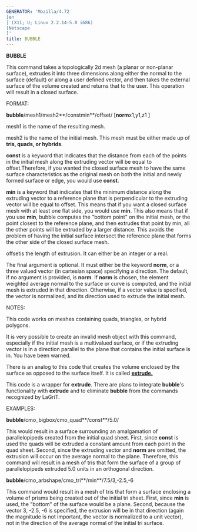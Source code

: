 ```yaml
---
GENERATOR: 'Mozilla/4.72 
[en
] (X11; U; Linux 2.2.14-5.0 i686) 
[Netscape
]'
title: BUBBLE
---
```


**BUBBLE**

 This command takes a topologically 2d mesh (a planar or non-planar
 surface), extrudes it into three dimensions along either the normal to
 the surface (default) or along a user defined vector, and then takes
 the external surface of the volume created and returns that to the
 user.
 This operation will result in a closed surface.

FORMAT:

 **bubble**/mesh1/mesh2**/constmin**/offset/
[**norm**x1,y1,z1
]

mesh1 is the name of the resulting mesh.

mesh2 is the name of the initial mesh. This mesh must be either made up
of **tris, quads, or hybrids**.

**const** is a keyword that indicates that the distance from each of the
points in the initial mesh along the extruding vector will be equal to
offset.Therefore, if you wanted the closed surface mesh to have the same
surface characteristics as the original mesh on both the initial and
newly formed surface or edge, you would use **const**.

**min** is a keyword that indicates that the minimum distance along the
extruding vector to a reference plane that is perpendicular to the
extruding vector will be equal to offset. This means that if you want a
closed surface mesh with at least one flat side, you would use **min**.
This also means that if you use **min**, bubble computes the "bottom
point" on the initial mesh, or the point closest to the reference plane,
and then extrudes that point by min, all the other points will be
extruded by a larger distance. This avoids the problem of having the
initial surface intersect the reference plane that forms the other side
of the closed surface mesh.

offsetis the length of extrusion. It can either be an integer or a real.

The final argument is optional. It must either be the keyword **norm**,
or a three valued vector (in cartesian space) specifying a direction.
The default, if no argument is provided, is **norm**. If **norm** is
chosen, the element weighted average normal to the surface or curve is
computed, and the initial mesh is extruded in that direction. Otherwise,
if a vector value is specified, the vector is normalized, and its
direction used to extrude the initial mesh.

NOTES:

 This code works on meshes containing quads, triangles, or hybrid
 polygons.

 It is very possible to create an invalid mesh object with this
 command, especially if the initial mesh is a multivalued surface, or
 if the extruding vector is in a direction parallel to the plane that
 contains the initial surface is in. You have been warned.

 There is an analog to this code that creates the volume enclosed by
 the surface as opposed to the surface itself. It is called
 **[extrude.](extrude.md)**

 This code is a wrapper for **extrude**. There are plans to integrate
 **bubble**'s functionality with **extrude** and to eliminate
 **bubble** from the commands recognized by LaGriT.

EXAMPLES:

 **bubble**/cmo\_bigbox/cmo\_quad**/const**/5.0/

 This would result in a surface surrounding an amalgamation of
 parallelopipeds created from the initial quad sheet. First, since
 **const** is used the quads will be extruded a constant amount from
 each point in the quad sheet. Second, since the extruding vector and
 **norm** are omitted, the extrusion will occur on the average normal
 to the plane. Therefore, this command will result in a mesh of tris
 that form the surface of a group of parallelopipeds extruded 5.0 units
 in an orthogonal direction.

 **bubble**/cmo\_arbshape/cmo\_tri**/min**/7.5/3,-2.5,-6

 This command would result in a mesh of tris that form a surface
 enclosing a volume of prisms being created out of the initial tri
 sheet. First, since **min** is used, the "bottom" of the surface would
 be a plane. Second, because the vector 3, -2.5, -6 is specified, the
 extrusion will be in that direction (again the magnitude is not
 important, the vector is normalized to a unit vector), not in the
 direction of the average normal of the initial tri surface.
